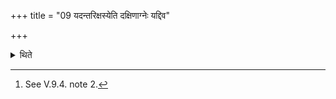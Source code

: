 +++
title = "09 यदन्तरिक्षस्येति दक्षिणाग्नेः यद्दिव"

+++

<details><summary>थिते</summary>

9. With (the same formula but with) yadantarikṣasya[^1] (on the place) of the Dakṣiṇa fire; with (the same formula but with) yaddivaḥ[^2] on the eastern places.[^3]  

[^1-2]: In the second formula mentioned in Sūtra 8 the first words are to be changed. See KS VII.12.  

[^3]: See V.9.4. note 2.
</details>
